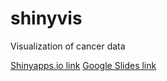 # shinyvis
Visualization of cancer data

[Shinyapps.io link](https://linkingday.shinyapps.io/shinyvisproject_-_cancer/)
[Google Slides link](https://docs.google.com/presentation/d/14TZwyLa6nAKkj8cGEfL1kZdC87smRt7hCMKLO3v3OlQ/edit?usp=sharing)
